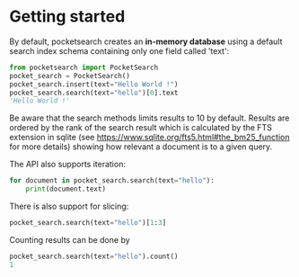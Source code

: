# Getting started

By default, pocketsearch creates an **in-memory database** using a default 
search index schema containing only one field called 'text':

```Python
from pocketsearch import PocketSearch
pocket_search = PocketSearch()
pocket_search.insert(text="Hello World !")
pocket_search.search(text="hello")[0].text
'Hello World !'
```

Be aware that the search methods limits results to 10 by default. Results 
are ordered by the rank of the search result which is calculated by the 
FTS extension in sqlite (see https://www.sqlite.org/fts5.html#the_bm25_function for more details) 
showing how relevant a document is to a given query. 

The API also supports iteration:

```Python
for document in pocket_search.search(text="hello"):
    print(document.text)
```

There is also support for slicing:

```Python
pocket_search.search(text="hello")[1:3]
```

Counting results can be done by

```Python
pocket_search.search(text="hello").count()
1
```

